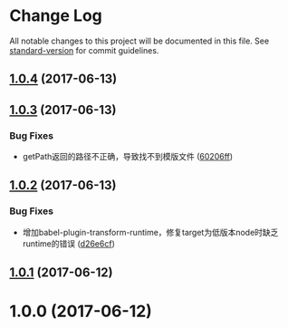 # Change Log

All notable changes to this project will be documented in this file. See [standard-version](https://github.com/conventional-changelog/standard-version) for commit guidelines.

<a name="1.0.4"></a>
## [1.0.4](https://github.com/packingjs/packing-template-util/compare/v1.0.3...v1.0.4) (2017-06-13)



<a name="1.0.3"></a>
## [1.0.3](https://github.com/packingjs/packing-template-util/compare/v1.0.2...v1.0.3) (2017-06-13)


### Bug Fixes

* getPath返回的路径不正确，导致找不到模版文件 ([60206ff](https://github.com/packingjs/packing-template-util/commit/60206ff))



<a name="1.0.2"></a>
## [1.0.2](https://github.com/packingjs/packing-template-util/compare/v1.0.1...v1.0.2) (2017-06-13)


### Bug Fixes

* 增加babel-plugin-transform-runtime，修复target为低版本node时缺乏runtime的错误 ([d26e6cf](https://github.com/packingjs/packing-template-util/commit/d26e6cf))



<a name="1.0.1"></a>
## [1.0.1](https://github.com/packingjs/packing-template-util/compare/v1.0.0...v1.0.1) (2017-06-12)



<a name="1.0.0"></a>
# 1.0.0 (2017-06-12)
